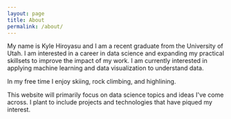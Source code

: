 ```yaml
---
layout: page
title: About
permalink: /about/
---
```


My name is Kyle Hiroyasu and I am a recent graduate from the University of Utah.
I am interested in a career in data science and expanding my practical skillsets
to improve the impact of my work.  I am currently interested in applying machine
learning and data visualization to understand data.

In my free time I enjoy skiing, rock climbing, and highlining.

This website will primarily focus on data science topics and ideas I've come
across. I plant to include projects and technologies that have piqued my
interest.
